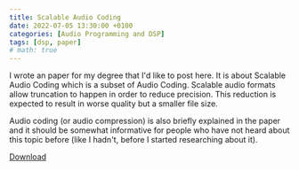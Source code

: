 ```yaml
---
title: Scalable Audio Coding
date: 2022-07-05 13:30:00 +0100
categories: [Audio Programming and DSP]
tags: [dsp, paper]
# math: true
---
```


I wrote an paper for my degree that I'd like to post here. It is about Scalable Audio Coding which is a subset of Audio Coding. Scalable audio formats allow truncation to happen in order to reduce precision. This reduction is expected to result in worse quality but a smaller file size.

Audio coding (or audio compression) is also briefly explained in the paper and it should be somewhat informative for people who have not heard about this topic before (like I hadn't, before I started researching about it). 

[Download](../../assets/AudioProgrammingAndDSP/Scalable_Audio_Coding_Article_v2.pdf)